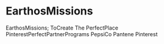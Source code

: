 EarthosMissions
===============

EarthosMissions;
ToCreate The PerfectPlace 
PinterestPerfectPartnerPrograms 
PepsiCo Pantene Pinterest 
